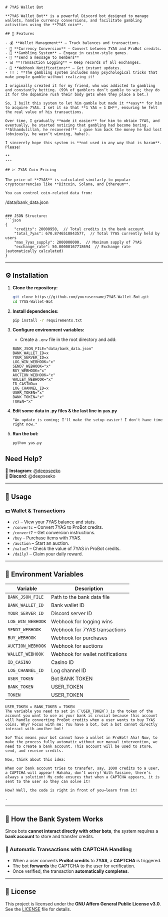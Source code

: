 ```
# 7YAS Wallet Bot

**7YAS Wallet Bot** is a powerful Discord bot designed to manage wallets, handle currency conversions, and facilitate gambling activities using the **7YAS coin**.

## 🚀 Features

- 💰 **Wallet Management** – Track balances and transactions.
- 🔄 **Currency Conversion** – Convert between 7YAS and ProBot credits.
- 🎰 **Gambling System** – Engage in casino-style games.
- 🔔 **send a message to members**
- 📊 **Transaction Logging** – Keep records of all exchanges.
- 🔔 **Webhook Notifications** – Get instant updates.
- !! : **The gambling system includes many psychological tricks that make people gamble without realizing it!

I originally created it for my friend, who was addicted to gambling and constantly betting. (99% of gamblers don’t gamble to win; they do it for the dopamine rush their body gets when they place a bet.)

So, I built this system to let him gamble but made it **easy** for him to acquire 7YAS. I set it so that **1 YAS = 1 DH**, ensuring he felt the real value of his transactions.

Over time, I gradually **made it easier** for him to obtain 7YAS, and eventually, he started noticing that gambling had become boring. **Alhamdulillah, he recovered!** i gave him back the money he had lost (obviously, he wasn’t winning, haha!).

I sincerely hope this system is **not used in any way that is haram**. Please!

**
---

## 📈 7YAS Coin Pricing

The price of **7YAS** is calculated similarly to popular cryptocurrencies like **Bitcoin, Solana, and Ethereum**.

You can control coin-related data from:

```
/data/bank_data.json
```

### JSON Structure:
```json
{
    "credits": 20000950,  // Total credits in the bank account
    "total_7yas": 670.8746518843577,  // Total 7YAS currently held by users
    "max_7yas_supply": 2000000000,  // Maximum supply of 7YAS
    "exchange_rate": 50.00000167718694  // Exchange rate (automatically calculated)
}
```

---

## ⚙️ Installation

1. **Clone the repository:**
    ```sh
    git clone https://github.com/yourusername/7YAS-Wallet-Bot.git
    cd 7YAS-Wallet-Bot
    ```

2. **Install dependencies:**
    ```sh
    pip install -r requirements.txt
    ```

3. **Configure environment variables:**
   - Create a `.env` file in the root directory and add:
    ```env
    BANK_JSON_FILE="data/bank_data.json"
    BANK_WALLET_ID=x
    YOUR_SERVER_ID=x
    LOG_WIN_WEBHOOK="x"
    SEND7_WEBHOOK="x"
    BUY_WEBHOOK="x"
    AUCTION_WEBHOOK="x"
    WALLET_WEBHOOK="x"
    ID_CASINO=x
    LOG_CHANNEL_ID=x
    USER_TOKEN="x"
    BANK_TOKEN="x"
    TOKEN="x"
    ```

4. **Edit some data in .py files & the last line in yas.py**
	```
	"An update is coming; I'll make the setup easier! I don't have time right now."
	```

5. **Run the bot:**
    ```sh
    python yas.py
    ```
## Need Help?  

📸 **Instagram**: [@deepseeko](https://www.instagram.com/deepseeko)  
💬 **Discord**: @deepseeko 

---

## 📌 Usage

### 💵 Wallet & Transactions
- `/c7` – View your 7YAS balance and stats.
- `/convertc` – Convert 7YAS to ProBot credits.
- `/convert7` – Get conversion instructions.
- `/buy` – Purchase items with 7YAS.
- `/auction` – Start an auction.
- `/value7` – Check the value of 7YAS in ProBot credits.
- `/daily7` – Claim your daily reward.

---

## 🔑 Environment Variables

| Variable | Description |
|----------|-------------|
| `BANK_JSON_FILE` | Path to the bank data file |
| `BANK_WALLET_ID` | Bank wallet ID |
| `YOUR_SERVER_ID` | Discord server ID |
| `LOG_WIN_WEBHOOK` | Webhook for logging wins |
| `SEND7_WEBHOOK` | Webhook for 7YAS transactions |
| `BUY_WEBHOOK` | Webhook for purchases |
| `AUCTION_WEBHOOK` | Webhook for auctions |
| `WALLET_WEBHOOK` | Webhook for wallet notifications |
| `ID_CASINO` | Casino ID |
| `LOG_CHANNEL_ID` | Log channel ID |
| `USER_TOKEN` | Bot BANK TOKEN |
| `BANK_TOKEN` | USER_TOKEN |
| `TOKEN` | USER_TOKEN |
```
USER_TOKEN = BANK_TOKEB = TOKEN
The variable you need to set in (`USER_TOKEN`) is the token of the account you want to use as your bank is crucial because this account will handle converting ProBot credits when a user wants to buy 7YAS coins. Why? Focus with me: You have a bot, but a bot cannot directly interact with another bot!

So? This means your bot cannot have a wallet in ProBot! Aha! Now, to make the process fully automatic without our manual intervention, we need to create a bank account. This account will be used to store, send, and receive credits.

Now, think about this idea:

When our bank account tries to transfer, say, 1000 credits to a user, a CAPTCHA will appear! Hahaha, don’t worry! With Yassine, there’s always a solution! My code ensures that when a CAPTCHA appears, it is sent to the user so they can solve it!

How? Well, the code is right in front of you—learn from it!

-
```
---

## 🤖 How the Bank System Works

Since bots **cannot interact directly with other bots**, the system requires a **bank account** to store and transfer credits.

### 🔄 Automatic Transactions with CAPTCHA Handling

- When a user converts **ProBot credits** to **7YAS**, a **CAPTCHA** is triggered.
- The bot **forwards** the CAPTCHA to the user for verification.
- Once verified, the transaction **automatically completes**.

---

## 📜 License

This project is licensed under the **GNU Affero General Public License v3.0**.
See the [LICENSE](LICENSE) file for details.
```
